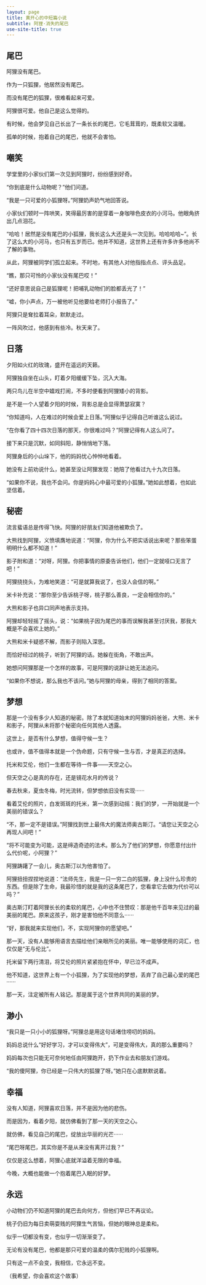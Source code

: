 ```yaml
---
layout: page
title: 黄开心的中短篇小说
subtitle: 阿狸·消失的尾巴
use-site-title: true
---
```


## 尾巴

阿狸没有尾巴。

作为一只狐狸，他居然没有尾巴。

而没有尾巴的狐狸，很难看起来可爱。

阿狸很可爱。他自己是这么觉得的。

有时候，他会梦见自己长出了一条长长的尾巴，它毛茸茸的，既柔软又温暖。

孤单的时候，抱着自己的尾巴，他就不会害怕。


## 嘲笑

学堂里的小家伙们第一次见到阿狸时，纷纷感到好奇。

“你到底是什么动物呢？”他们问道。

“我是一只可爱的小狐狸呀。”阿狸奶声奶气地回答说。

小家伙们顿时一阵哄笑，笑得最厉害的是穿着一身咖啡色皮衣的小河马。他眼角挤出几点泪花。

“哈哈！居然是没有尾巴的小狐狸，我长这么大还是头一次见到。哈哈哈哈~”。长了这么大的小河马，也只有五岁而已。他并不知道，这世界上还有许多许多他尚不了解的事物。

从此，阿狸被同学们孤立起来。不时地，有其他人对他指指点点、评头品足。

“瞧，那只可怜的小家伙没有尾巴哎！”

“还好意思说自己是狐狸呢！把哺乳动物们的脸都丢光了！”

“嘘，你小声点，万一被他听见他要给老师打小报告了。”

阿狸只是耷拉着耳朵，默默走过。

一阵风吹过，他感到有些冷。秋天来了。


## 日落

夕阳如火红的玫瑰，盛开在遥远的天籁。

阿狸独自坐在山头，盯着夕阳缓缓下坠，沉入大海。

两只鸟儿在半空中嬉戏打闹，不多时便看到阿狸矮小的背影。

是不是一个人望着夕阳的时候，背影总是会显得萧瑟寂寞？

“你知道吗，人在难过的时候会爱上日落。”阿狸似乎记得自己听谁这么说过。

“在你看了四十四次日落的那天，你很难过吗？”阿狸记得有人这么问了。

接下来只是沉默，如同斜阳，静悄悄地下落。

阿狸身后的小山垛下，他的妈妈忧心忡忡地看着。

她没有上前劝说什么，她甚至没让阿狸发现：她陪了他看过九十九次日落。

“如果你不说，我也不会问。你是妈妈心中最可爱的小狐狸。”她如此想着，也如此坚信着。


## 秘密

流言蜚语总是传得飞快。阿狸的好朋友们知道他被欺负了。

大熊找到阿狸，义愤填膺地说道：“阿狸，你为什么不把实话说出来呢？那些笨蛋明明什么都不知道！”

影子附和道：“对呀，阿狸。你把事情的原委告诉他们，他们一定就哑口无言了吧！”

阿狸挠挠头，为难地笑道：“可是就算我说了，也没人会信的啊。”

米卡补充说：“那你至少告诉桃子呀，桃子那么善良，一定会相信你的。”

大熊和影子也异口同声地表示支持。

阿狸却轻轻摇了摇头，说：“如果桃子因为尾巴的事而误解我甚至讨厌我，那我大概是不会喜欢上她的。”

大熊和米卡疑惑不解，而影子则陷入深思。

而恰好经过的桃子，听到了阿狸的话。她躲在街角，不敢出声。

她想问阿狸那是一个怎样的故事，可是阿狸的说辞让她无法追问。

“如果你不想说，那么我也不该问。”她与阿狸的母亲，得到了相同的答案。


## 梦想

那是一个没有多少人知道的秘密。除了本就知道始末的阿狸妈妈爸爸，大熊、米卡和影子，阿狸从未将那个秘密向任何其他人透露。

这世上，是否有什么梦想，值得守候一生？

也或许，值不值得本就是一个伪命题，只有守候一生与否，才是真正的选择。

托米和艾伦，他们一生都在等待一件事——天空之心。

但天空之心是真的存在，还是镜花水月的传说？

春去秋来，夏虫冬梅，时光流转，但梦想依旧没有实现······

看着艾伦的照片，白发斑斑的托米，第一次感到动摇：我们的梦，一开始就是一个美丽的错误么？

“不，那一定不是错误。”阿狸找到世上最伟大的魔法师奥古斯汀。“请您让天空之心再现人间吧！”

“将不可能变为可能，这是缔造奇迹的法术。那么为了他们的梦想，你愿意付出什么代价呢，小阿狸？”

阿狸踌躇了一会儿，奥古斯汀以为他害怕了。

阿狸扭扭捏捏地说道：“法师先生，我是一只一穷二白的狐狸，身上没什么珍贵的东西。但是除了生命，我最珍惜的就是我的这条尾巴了，您看拿它去做为代价可以吗？”

奥古斯汀盯着阿狸长长的柔软的尾巴，心中也不住赞叹：那是他千百年来见过的最美丽的尾巴。原来这孩子，刚才是害怕他不同意么······

“好，那我就来实现他们，不，实现阿狸你的愿望吧。”

那一天，没有人能够用语言去描绘他们亲眼所见的美丽。唯一能够使用的词汇，也仅仅是“无与伦比”。

托米留下两行清泪，将艾伦的照片紧紧抱在怀中，早已泣不成声。

他不知道，这世界上有一个小狐狸，为了实现他的梦想，丢弃了自己最心爱的尾巴······

那一天，注定被所有人铭记。那是属于这个世界共同的美丽的梦。


## 渺小

“我只是一只小小的狐狸呀。”阿狸总是用这句话堵住唠叨的妈妈。

妈妈总说什么“好好学习，才可以变得伟大”，可是变得伟大，真的那么重要吗？

妈妈每次也只能无可奈何地任由阿狸跑开，扔下作业去和朋友们游戏。

“我的傻阿狸，你已经是一只伟大的狐狸了呀。”她只在心底默默说着。


## 幸福

没有人知道，阿狸喜欢日落，并不是因为他的悲伤。

而是因为，看着夕阳，就仿佛看到了那一天的天空之心。

就仿佛，看见自己的尾巴，绽放出华丽的光芒······

“尾巴呀尾巴，其实你是不是从来没有离开过我？”

仅仅是这么想着，阿狸心底就洋溢着无限的幸福。

今晚，大概也能做一个抱着尾巴入眠的好梦。


## 永远

小动物们仍不知道阿狸的尾巴去向何方，但他们早已不再议论。

桃子仍旧为每日卖萌耍贱的阿狸生气苦恼，但她的眼神总是柔和。

似乎一切都没有变，也似乎一切渐渐变了。

无论有没有尾巴，他都是那只可爱的温柔的偶尔犯贱的小狐狸啊。

只有这一点不会变，我相信，它永远不变。

（我希望，你会喜欢这个故事）


<!-- UY BEGIN -->
<div id="uyan_frame"></div>
<script type="text/javascript" src="http://v2.uyan.cc/code/uyan.js"></script>
<!-- UY END -->
